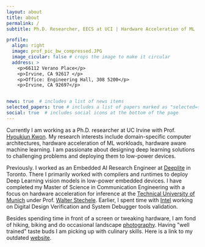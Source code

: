 ```yaml
---
layout: about
title: about
permalink: /
subtitle: Ph.D. Researcher, EECS at UCI | Hardware Acceleration of ML

profile:
  align: right
  image: prof_pic_bw_compressed.JPG
  image_cicular: false # crops the image to make it circular
  address: >
    <p>66112 Verano Place</p>
    <p>Irvine, CA 92617 </p>
    <p>Office: Engineering Hall, 308 5200</p>
    <p>Irvine, CA 92697</p>


news: true  # includes a list of news items
selected_papers: true # includes a list of papers marked as "selected={true}"
social: true  # includes social icons at the bottom of the page
---
```

Currently I am working as a Ph.D. researcher at UC Irvine with Prof. <a href='https://hyoukjunkwon.com/'>Hyoukjun Kwon</a>. My research interests include domain-specific computer architectures, hardware acceleration of ML workloads, hardware aware machine learning. I am passionate about designing deep learning solutions to challenging problems and deploying them to low-power devices.

Previously. I worked as an Embedded AI Research Engineer at <a href='https://www.deeplite.ai/'>Deeplite</a> in Toronto. There I primarily worked with compilers and runtimes to deploy Deep Learning vision models in low-power embedded devices. I have completed my Master of Science in Communication Engineering with a focus on hardware acceleration for inference at the <a href='https://www.tum.de/en/'>Technical University of Munich</a> under Prof. <a href='https://www.ce.cit.tum.de/en/lis/persons/management/walter-stechele/'>Walter Stechele</a>. Earlier, I spent time with <a href='https://www.intel.ca/content/www/ca/en/homepage.html'>Intel</a> working on Digital Design Verification and System Debugger tools validation. 
<!---
in the <a href='https://www.ce.cit.tum.de/en/lis/home/'>Chair of Integrated Systems</a> (LIS)
-->

 Besides spending time in front of a screen or tweaking hardware, I am fond of hiking, biking and do occasional landscape <a href='https://www.instagram.com/saptarshi_mrse7en/'>photography</a>. Having "well trained" taste buds I am picking up with culinary skills. Here is a link to my outdated <a href='https://sapmitra.github.io/old_website/'>website</a>.

<!-- Write your biography here. Tell the world about yourself. Link to your favorite [subreddit](http://reddit.com). You can put a picture in, too. The code is already in, just name your picture `prof_pic.jpg` and put it in the `img/` folder.

Put your address / P.O. box / other info right below your picture. You can also disable any these elements by editing `profile` property of the YAML header of your `_pages/about.md`. Edit `_bibliography/papers.bib` and Jekyll will render your [publications page](/al-folio/publications/) automatically.

Link to your social media connections, too. This theme is set up to use [Font Awesome icons](http://fortawesome.github.io/Font-Awesome/) and [Academicons](https://jpswalsh.github.io/academicons/), like the ones below. Add your Facebook, Twitter, LinkedIn, Google Scholar, or just disable all of them. -->
